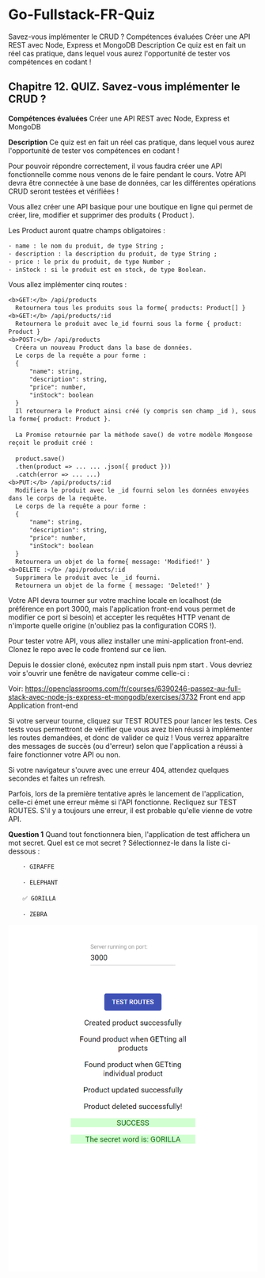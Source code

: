 # Go-Fullstack-FR-Quiz
Savez-vous implémenter le CRUD ? Compétences évaluées Créer une API REST avec Node, Express et MongoDB Description Ce quiz est en fait un réel cas pratique, dans lequel vous aurez l'opportunité de tester vos compétences en codant !

<h2> Chapitre 12. QUIZ. Savez-vous implémenter le CRUD ? </h2>

  <b>Compétences évaluées</b>
  Créer une API REST avec Node, Express et MongoDB
  
  <b>Description</b>
  Ce quiz est en fait un réel cas pratique, dans lequel vous aurez l'opportunité de tester vos compétences en codant !

  Pour pouvoir répondre correctement, il vous faudra créer une API fonctionnelle comme nous venons de le faire pendant le cours. 
  Votre API devra être connectée à une base de données, car les différentes opérations CRUD seront testées et vérifiées !

  Vous allez créer une API basique pour une boutique en ligne qui permet de créer, lire, modifier et supprimer des produits ( Product ). 
  
  Les Product auront quatre champs obligatoires :

    · name : le nom du produit, de type String ;
    · description : la description du produit, de type String ;
    · price : le prix du produit, de type Number ;
    · inStock : si le produit est en stock, de type Boolean.
  
  Vous allez implémenter cinq routes :

    <b>GET:</b> /api/products
      Retournera tous les produits sous la forme{ products: Product[] }
    <b>GET:</b> /api/products/:id
      Retournera le produit avec le_id fourni sous la forme { product: Product }
    <b>POST:</b> /api/products
      Créera un nouveau Product dans la base de données.
      Le corps de la requête a pour forme :
      {
          "name": string,
          "description": string,
          "price": number,
          "inStock": boolean
      }
      Il retournera le Product ainsi créé (y compris son champ _id ), sous la forme{ product: Product }.

      La Promise retournée par la méthode save() de votre modèle Mongoose reçoit le produit créé :

      product.save()
      .then(product => ... ... .json({ product }))
      .catch(error => ... ...)
    <b>PUT:</b> /api/products/:id
      Modifiera le produit avec le _id fourni selon les données envoyées dans le corps de la requête.
      Le corps de la requête a pour forme :
      {
          "name": string,
          "description": string,
          "price": number,
          "inStock": boolean
      }
      Retournera un objet de la forme{ message: 'Modified!' }
    <b>DELETE :</b> /api/products/:id
      Supprimera le produit avec le _id fourni.
      Retournera un objet de la forme { message: 'Deleted!' }
      
  Votre API devra tourner sur votre machine locale en localhost (de préférence en port 3000, mais l'application front-end vous permet de modifier ce port si besoin) et accepter les requêtes HTTP venant de n'importe quelle origine (n'oubliez pas la configuration CORS !).

  Pour tester votre API, vous allez installer une mini-application front-end. Clonez le repo avec le code frontend sur ce lien.

  Depuis le dossier cloné, exécutez npm install puis npm start . Vous devriez voir s'ouvrir une fenêtre de navigateur comme celle-ci :
  
  Voir: https://openclassrooms.com/fr/courses/6390246-passez-au-full-stack-avec-node-js-express-et-mongodb/exercises/3732
  Front end app
  Application front-end
  
  Si votre serveur tourne, cliquez sur TEST ROUTES pour lancer les tests. 
  Ces tests vous permettront de vérifier que vous avez bien réussi à implémenter les routes demandées, et donc de valider ce quiz ! 
  Vous verrez apparaître des messages de succès (ou d'erreur) selon que l'application a réussi à faire fonctionner votre API ou non.

  Si votre navigateur s'ouvre avec une erreur 404, attendez quelques secondes et faites un refresh.

  Parfois, lors de la première tentative après le lancement de l'application, celle-ci émet une erreur même si l'API fonctionne. 
  Recliquez sur TEST ROUTES. S'il y a toujours une erreur, il est probable qu'elle vienne de votre API.

  <b>Question 1</b>
  Quand tout fonctionnera bien, l'application de test affichera un mot secret. Quel est ce mot secret ? Sélectionnez-le dans la liste ci-dessous :

        · GIRAFFE

        · ELEPHANT

        ✅ GORILLA

        · ZEBRA

<img src = "./gorilla.png"/>

